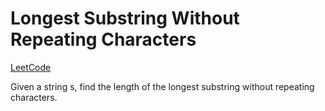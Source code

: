 # Longest Substring Without Repeating Characters

[LeetCode](https://leetcode.com/problems/longest-substring-without-repeating-characters/description/)

Given a string s, find the length of the longest substring without repeating characters.